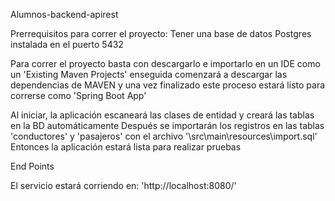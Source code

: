 Alumnos-backend-apirest

Prerrequisitos para correr el proyecto: Tener una base de datos Postgres instalada en el puerto 5432

Para correr el proyecto basta con descargarlo e importarlo en un IDE como un 'Existing Maven Projects' enseguida comenzará a descargar las dependencias de MAVEN y una vez finalizado este proceso estará listo para correrse como 'Spring Boot App'

Al iniciar, la aplicación escaneará las clases de entidad y creará las tablas en la BD automáticamente
Después se importarán los registros en las tablas 'conductores' y 'pasajeros' con el archivo '\src\main\resources\import.sql' Entonces la aplicación estará lista para realizar pruebas

End Points

El servicio estará corriendo en: 'http://localhost:8080/'
